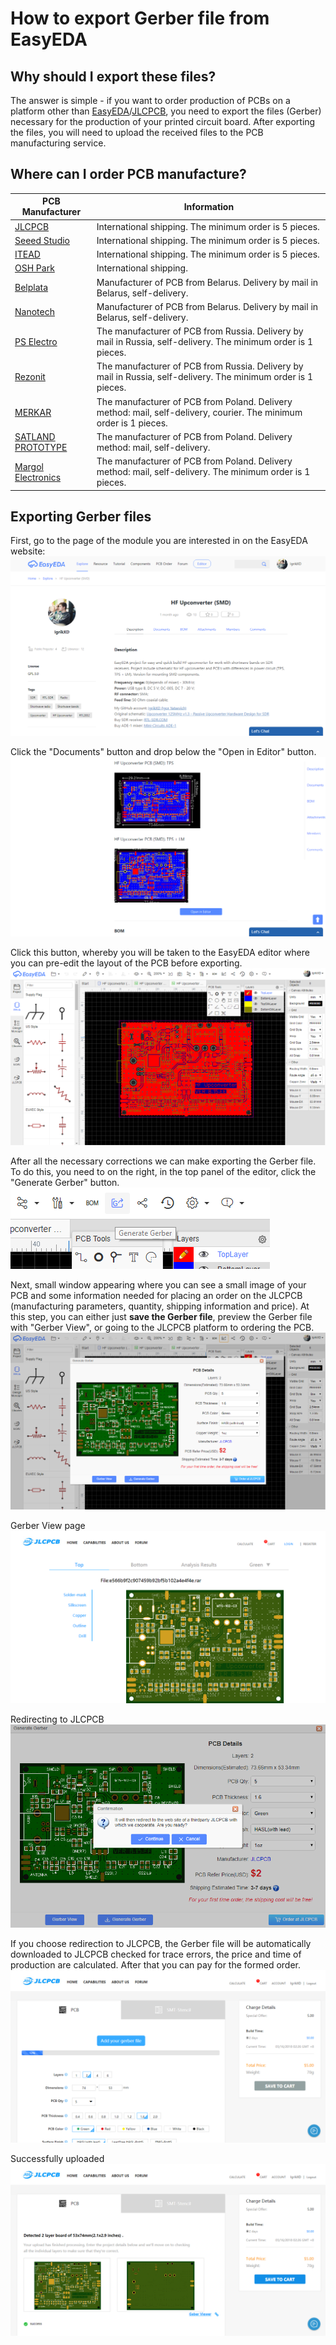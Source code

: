 # How to export Gerber file from EasyEDA

## Why should I export these files?
The answer is simple - if you want to order production of PCBs on a platform other than [EasyEDA]/[JLCPCB], you need to export the files (Gerber) necessary for the production of your printed circuit board. After exporting the files, you will need to upload the received files to the PCB manufacturing service.

## Where can I order PCB manufacture?
| PCB Manufacturer | Information |
| ----- | ----- |
| [JLCPCB] | International shipping. The minimum order is 5 pieces.|
| [Seeed Studio] | International shipping. The minimum order is 5 pieces.|
| [ITEAD] | International shipping. The minimum order is 5 pieces.|
| [OSH Park] | International shipping. |
| [Belplata] | Manufacturer of PCB from Belarus. Delivery by mail in Belarus, self-delivery.|
| [Nanotech] | Manufacturer of PCB from Belarus. Delivery by mail in Belarus, self-delivery. |
| [PS Electro] | The manufacturer of PCB from Russia. Delivery by mail in Russia, self-delivery. The minimum order is 1 pieces.|
| [Rezonit] |  The manufacturer of PCB from Russia. Delivery by mail in Russia, self-delivery. The minimum order is 1 pieces. |
| [MERKAR] | The manufacturer of PCB from Poland. Delivery method: mail, self-delivery, courier. The minimum order is 1 pieces. |
| [SATLAND PROTOTYPE] | The manufacturer of PCB from Poland. Delivery method: mail, self-delivery. |
| [Margol Electronics] | The manufacturer of PCB from Poland. Delivery method: mail, self-delivery. The minimum order is 1 pieces. |

## Exporting Gerber files
First, go to the page of the module you are interested in on the EasyEDA website:
![Module page](../Resources/EasyEDA%20Gerber%20export/EasyEDA-1-Module-page.png)

Click the "Documents" button and drop below the "Open in Editor" button.
![Open editor](../Resources/EasyEDA%20Gerber%20export/EasyEDA-2-Open-editor.png)

Click this button, whereby you will be taken to the EasyEDA editor where you can pre-edit the layout of the PCB before exporting.
![Editor](../Resources/EasyEDA%20Gerber%20export/EasyEDA-3-Editor.png)

After all the necessary corrections we can make exporting the Gerber file. To do this, you need to on the right, in the top panel of the editor, click the "Generate Gerber" button.
![Gerber export](../Resources/EasyEDA%20Gerber%20export/EasyEDA-4-Gerber-export.png)

Next, small window appearing where you can see a small image of your PCB and some information needed for placing an order on the JLCPCB (manufacturing parameters, quantity, shipping information and price). At this step, you can either just **save the Gerber file**, preview the Gerber file with "Gerber View", or going to the JLCPCB platform to ordering the PCB. 
![Gerber preview](../Resources/EasyEDA%20Gerber%20export/EasyEDA-5-Gerber-preview.png)

Gerber View page
![Gerber view](../Resources/EasyEDA%20Gerber%20export/EasyEDA-6-Gerber-view.png)

Redirecting to JLCPCB
![JLCPCB redirect](../Resources/EasyEDA%20Gerber%20export/EasyEDA-7-JLCPCB-redirect.png)

If you choose redirection to JLCPCB, the Gerber file will be automatically downloaded to JLCPCB checked for trace errors, the price and time of production are calculated. After that you can pay for the formed order.
![Gerber upload](../Resources/EasyEDA%20Gerber%20export/EasyEDA-8-Gerber-upload.png)

Successfully uploaded
![Upload success](../Resources/EasyEDA%20Gerber%20export/EasyEDA-9-Gerber-upload-success.png)


[EasyEDA]: <https://easyeda.com/>
[JLCPCB]: <https://jlcpcb.com/>
[Seeed Studio]: <https://www.seeedstudio.com/fusion_pcb.html>
[ITEAD]: <https://www.itead.cc/open-pcb/pcb-prototyping.html>
[OSH Park]: <https://oshpark.com/>
[Belplata]: <https://belplata.by/calc>
[Nanotech]: <http://www.pcb.by/index.php/clients/howto>
[PS Electro]: <http://www.pselectro.ru/zakaz_pechatnyh_plat/>
[Rezonit]: <https://service.rezonit.ru/cards/new>
[MERKAR]: <http://www.merkar.pl/cennik.html>
[SATLAND PROTOTYPE]: <http://prototypy.com/sites_pcbplugins/pcborder/58>
[Margol Electronics]: <http://www.fabrykapcb.pl/jakzamowic.html>